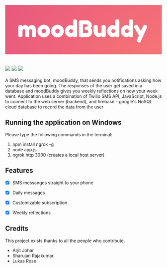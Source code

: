   <p align="center">
  <img src="https://github.com/arjitjohar/HooHacks2021Submission/blob/main/moodBuddy_1.PNG?raw=true" /></a>
 
 <img src="https://img.shields.io/badge/build-passing-brightgreen" /></a>
  <img src="https://img.shields.io/badge/Code%20Language-JavaScript-9cf" /></a>
  <img src="https://img.shields.io/badge/Version-vF-blue" /></a>
 ---
A SMS messaging bot, moodBuddy, that sends you notifications asking how your day has been going. The responses of the user get saved in a database and moodBuddy gives you weekly reflections on how your week went. Application uses a combination of Twilio SMS API, JavaScript, Node.js to connect to the web server (backend), and firebase - google's NoSQL cloud database to record the data from the user

## Running the application on Windows
Please type the following commands in the terminal:
1. npm install ngrok -g
2. node app.js
3. ngrok http 3000 (creates a local host server)


## Features
- [x] SMS messanges straight to your phone
- [x] Daily messages
- [x] Customizable subscription
- [x] Weekly reflections


## Credits
This project exists thanks to all the people who contribute.
<a href="https://github.com/badges/shields/graphs/contributors"></a>
* Arjit Johar
* Sharujan Rajakumar
* Lukas Rose
